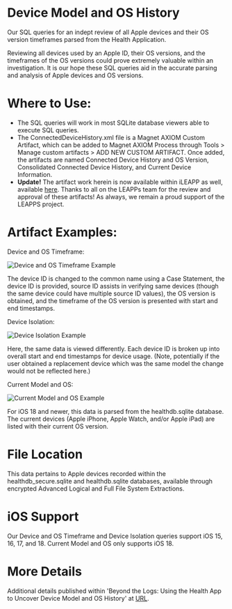 # Device Model and OS History
Our SQL queries for an indept review of all Apple devices and their OS version timeframes parsed from the Health Application. 

Reviewing all devices used by an Apple ID, their OS versions, and the timeframes of the OS versions could prove extremely valuable within an investigation. It is our hope these SQL queries aid in the accurate parsing and analysis of Apple devices and OS versions.

# Where to Use:

- The SQL queries will work in most SQLite database viewers able to execute SQL queries. 
- The ConnectedDeviceHistory.xml file is a Magnet AXIOM Custom Artifact, which can be added to Magnet AXIOM Process through Tools > Manage custom artifacts > ADD NEW CUSTOM ARTIFACT. Once added, the artifacts are named Connected Device History and OS Version, Consolidated Connected Device History, and Current Device Information.
- **Update!** The artifact work herein is now available within iLEAPP as well, available [here](https://github.com/abrignoni/iLEAPP). Thanks to all on the LEAPPs team for the review and approval of these artifacts! As always, we remain a proud support of the LEAPPS project.

# Artifact Examples:
Device and OS Timeframe:

![Device and OS Timeframe Example](https://github.com/user-attachments/assets/346cb83c-b3fe-4d8d-bbbe-3646d74a362e)

The device ID is changed to the common name using a Case Statement, the device ID is provided, source ID assists in verifying same devices (though the same device could have multiple source ID values), the OS version is obtained, and the timeframe of the OS version is presented with start and end timestamps. 

Device Isolation:

![Device Isolation Example](https://github.com/user-attachments/assets/b5b81c28-9064-452d-a0a8-1d5382bd9d96)

Here, the same data is viewed differently. Each device ID is broken up into overall start and end timestamps for device usage. (Note, potentially if the user obtained a replacement device which was the same model the change would not be reflected here.)

Current Model and OS:

![Current Model and OS Example](https://github.com/user-attachments/assets/baa5b5ae-ac97-4ac8-93ae-adcde10759c2)

For iOS 18 and newer, this data is parsed from the healthdb.sqlite database. The current devices (Apple iPhone, Apple Watch, and/or Apple iPad) are listed with their current OS version. 

# File Location
This data pertains to Apple devices recorded within the healthdb_secure.sqlite and healthdb.sqlite databases, available through encrypted Advanced Logical and Full File System Extractions.

# iOS Support
Our Device and OS Timeframe and Device Isolation queries support iOS 15, 16, 17, and 18. Current Model and OS only supports iOS 18.

# More Details
Additional details published within 'Beyond the Logs: Using the Health App to Uncover Device Model and OS History' at [URL](https://metadataperspective.com/2025/01/30/beyond-the-logs-using-the-health-app-to-uncover-device-model-and-os-history/).
